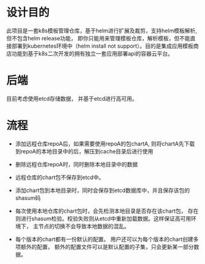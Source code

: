 # 设计目的
 此项目是一套k8s模板管理仓库，基于helm进行扩展及裁剪，支持helm模板解析, 但不包含helm release功能， 即你只能用来管理模板仓库，解析模板，但不能直接部署到kubernetes环境中（helm install not support）。目的是集成应用模板商店功能到基于k8s二次开发的拥有独立一套应用部署api的容器云平台。

 # 后端
 目前考虑使用etcd存储数据， 并基于etcd进行高可用。
 
 # 流程
 * 添加远程仓库repoA后，如果需要使用repoA的包chartA, 则将chartA先下载到repoA的本地目录中的后，解压到cache目录后进行使用
 * 删除远程仓库repoA时，同时删除本地目录中的数据
 * 远程仓库的chart包不保存到etcd中。

 * 添加chart包到本地目录时，同时会保存到etcd数据库中，并且保存该包的shasum码
 * 每次使用本地仓库的chart包时，会先检测本地目录是否存在该chart包， 存在则进行shasum检验。校验失败则从etcd中重新加载数据。这样保证高可用环境下， 主节点的切换不会导致本地数据的混乱。
 * 每个版本的chart都有一份默认的配置。 用户还可以为每个版本的chart创建多项额外的配置， 额外的配置文件可以是默认配置的子集，只会更新某一部分数据。